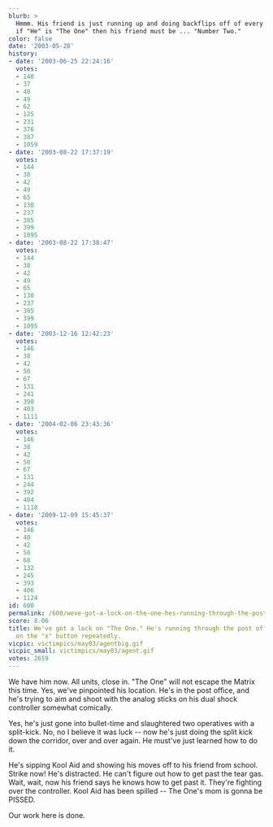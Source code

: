 ```yaml
---
blurb: >
  Hmmm. His friend is just running up and doing backflips off of every wall. I suppose
  if "He" is "The One" then his friend must be ... "Number Two."
color: false
date: '2003-05-28'
history:
- date: '2003-06-25 22:24:16'
  votes:
  - 140
  - 37
  - 40
  - 49
  - 62
  - 125
  - 231
  - 376
  - 387
  - 1059
- date: '2003-08-22 17:37:19'
  votes:
  - 144
  - 38
  - 42
  - 49
  - 65
  - 130
  - 237
  - 385
  - 399
  - 1095
- date: '2003-08-22 17:38:47'
  votes:
  - 144
  - 38
  - 42
  - 49
  - 65
  - 130
  - 237
  - 385
  - 399
  - 1095
- date: '2003-12-16 12:42:23'
  votes:
  - 146
  - 38
  - 42
  - 50
  - 67
  - 131
  - 241
  - 390
  - 403
  - 1111
- date: '2004-02-06 23:43:36'
  votes:
  - 146
  - 38
  - 42
  - 50
  - 67
  - 131
  - 244
  - 392
  - 404
  - 1118
- date: '2009-12-09 15:45:37'
  votes:
  - 146
  - 40
  - 42
  - 50
  - 68
  - 132
  - 245
  - 393
  - 406
  - 1124
id: 600
permalink: /600/weve-got-a-lock-on-the-one-hes-running-through-the-post-office-level-banging-on-the-x-button-repeatedly/
score: 8.06
title: We've got a lock on "The One." He's running through the post office level banging
  on the "x" button repeatedly.
vicpic: victimpics/may03/agentbig.gif
vicpic_small: victimpics/may03/agent.gif
votes: 2659
---
```


We have him now. All units, close in. "The One" will not escape the
Matrix this time. Yes, we've pinpointed his location. He's in the post
office, and he's trying to aim and shoot with the analog sticks on his
dual shock controller somewhat comically.

Yes, he's just gone into bullet-time and slaughtered two operatives with
a split-kick. No, no I believe it was luck -- now he's just doing the
split kick down the corridor, over and over again. He must've just
learned how to do it.

He's sipping Kool Aid and showing his moves off to his friend from
school. Strike now! He's distracted. He can't figure out how to get past
the tear gas. Wait, wait, now his friend says he knows how to get past
it. They're fighting over the controller. Kool Aid has been spilled --
The One's mom is gonna be PISSED.

Our work here is done.